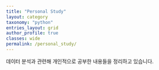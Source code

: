 ```yaml
---
title: "Personal Study"
layout: category
taxonomy: "python"
entries_layout: grid
author_profile: true
classes: wide
permalink: /personal_study/
---
```


데이터 분석과 관련해 개인적으로 공부한 내용들을 정리하고 있습니다.